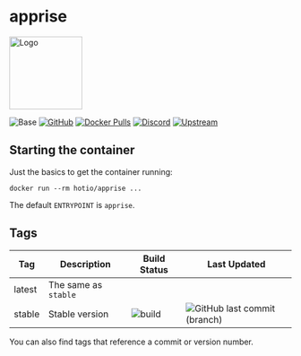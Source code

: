 # apprise

<img src="https://raw.githubusercontent.com/hotio/docker-apprise/master/img/apprise.png" alt="Logo" height="130">

![Base](https://img.shields.io/badge/base-alpine-blue)
[![GitHub](https://img.shields.io/badge/source-github-lightgrey)](https://github.com/hotio/docker-apprise)
[![Docker Pulls](https://img.shields.io/docker/pulls/hotio/apprise)](https://hub.docker.com/r/hotio/apprise)
[![Discord](https://img.shields.io/discord/610068305893523457?color=738ad6&label=discord&logo=discord&logoColor=white)](https://discord.gg/3SnkuKp)
[![Upstream](https://img.shields.io/badge/upstream-project-yellow)](https://github.com/caronc/apprise)

## Starting the container

Just the basics to get the container running:

```shell
docker run --rm hotio/apprise ...
```

The default `ENTRYPOINT` is `apprise`.

## Tags

| Tag      | Description                    | Build Status                                                                                           | Last Updated                                                                                                                                                  |
| ---------|--------------------------------|--------------------------------------------------------------------------------------------------------|-----------------------------------------------------------------------------------------------------------|
| latest   | The same as `stable`           |                                                                                                        |                                                                                                           |
| stable   | Stable version                 | ![build](https://github.com/hotio/docker-apprise/workflows/build/badge.svg?branch=stable&event=push)   | ![GitHub last commit (branch)](https://img.shields.io/github/last-commit/hotio/docker-apprise/stable)     |

You can also find tags that reference a commit or version number.
